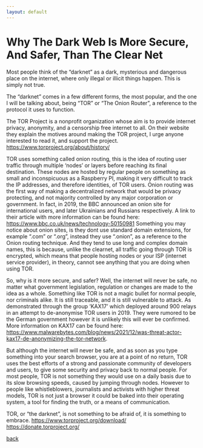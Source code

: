 ```yaml
---
layout: default
---
```


# Why The Dark Web Is More Secure, And Safer, Than The Clear Net

Most people think of the “darknet” as a dark, mysterious and dangerous place on the internet, where only illegal or illicit things happen. This is simply not true.

The “darknet” comes in a few different forms, the most popular, and the one I will be talking about, being “TOR” or “The Onion Router”, a reference to the protocol it uses to function. 

The TOR Project is a nonprofit organization whose aim is to provide internet privacy, anonymity, and a censorship free internet to all. On their website they explain the motives around making the TOR project, I urge anyone interested to read it, and support the project. https://www.torproject.org/about/history/

TOR uses something called onion routing, this is the idea of routing user traffic through multiple ‘nodes’ or layers before reaching its final destination. These nodes are hosted by regular people on something as small and inconspicuous as a Raspberry PI, making it very difficult to track the IP addresses, and therefore identities, of TOR users. Onion routing was the first way of making a decentralized network that would be privacy protecting, and not majority controlled by any major corporation or government. In fact, in 2019, the BBC announced an onion site for international users, and later Ukrainians and Russians respectively. A link to their article with more information can be found here: https://www.bbc.co.uk/news/technology-50150981 Something you may notice about onion sites, is they dont use standard domain extensions, for example “.com” or “.org”, instead they use “.onion”, as a reference to the Onion routing technique. And they tend to use long and complex domain names, this is because, unlike the clearnet, all traffic going through TOR is encrypted, which means that people hosting nodes or your ISP (internet service provider), in theory, cannot see anything that you are doing when using TOR.

So, why is it more secure, and safer? Well, the internet will never be safe, no matter what government legislation, regulation or changes are made to the idea as a whole. Something like TOR is not a magic bullet for normal people, nor criminals alike. It is still traceable, and it is still vulnerable to attack. As  demonstrated through the group ‘KAX17’ which deployed around 900 relays in an attempt to de-anonymise TOR users in 2019. They were rumored to be the German government however it is unlikely this will ever be confirmed. More information on KAX17 can be found here: https://www.malwarebytes.com/blog/news/2021/12/was-threat-actor-kax17-de-anonymizing-the-tor-network. 

But although the internet will never be safe, and as soon as you type something into your search browser, you are at a point of no return, TOR uses the best efforts of a strong and passionate community of developers and users, to give some security and privacy back to normal people. For most people, TOR is not something they would use on a daily basis due to its slow browsing speeds, caused by jumping through nodes. However to people like whistleblowers, journalists and activists with higher threat models, TOR is not just a browser it could be baked into their operating system, a tool for finding the truth, or a means of communication. 

TOR, or “the darknet”, is not something to be afraid of, it is something to embrace. 
https://www.torproject.org/download/ 
https://donate.torproject.org/ 


[back](./index.md)

